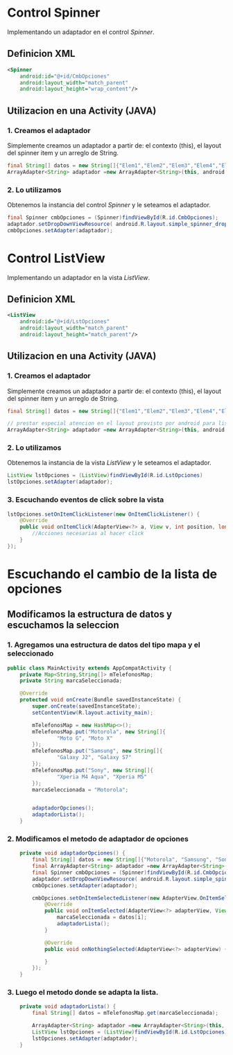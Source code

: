 # Control Spinner

Implementando un adaptador en el control *Spinner*.

## Definicion XML

```xml
<Spinner
    android:id="@+id/CmbOpciones"
    android:layout_width="match_parent"
    android:layout_height="wrap_content"/>
```

## Utilizacion en una Activity (JAVA)

### 1. Creamos el adaptador

Simplemente creamos un adaptador a partir de: el contexto (this), el layout del spinner item y un arreglo de String.

```java
final String[] datos = new String[]{"Elem1","Elem2","Elem3","Elem4","Elem5"};
ArrayAdapter<String> adaptador =new ArrayAdapter<String>(this, android.R.layout.simple_spinner_item, datos);
```

### 2. Lo utilizamos

Obtenemos la instancia del control *Spinner* y le seteamos el adaptador.

```java
final Spinner cmbOpciones = (Spinner)findViewById(R.id.CmbOpciones);
adaptador.setDropDownViewResource( android.R.layout.simple_spinner_dropdown_item);
cmbOpciones.setAdapter(adaptador);
```


# Control ListView

Implementando un adaptador en la vista *ListView*.

## Definicion XML

```xml
<ListView
    android:id="@+id/LstOpciones"
    android:layout_width="match_parent"
    android:layout_height="match_parent"/>
```

## Utilizacion en una Activity (JAVA)

### 1. Creamos el adaptador

Simplemente creamos un adaptador a partir de: el contexto (this), el layout del spinner item y un arreglo de String.

```java
final String[] datos = new String[]{"Elem1","Elem2","Elem3","Elem4","Elem5"};

// prestar especial atencion en el layout provisto por android para list views:
ArrayAdapter<String> adaptador =new ArrayAdapter<String>(this, android.R.layout.simple_list_item_1, datos);
```

### 2. Lo utilizamos

Obtenemos la instancia de la vista *ListView* y le seteamos el adaptador.

```java
ListView lstOpciones = (ListView)findViewById(R.id.LstOpciones)
lstOpciones.setAdapter(adaptador);
```

### 3. Escuchando eventos de click sobre la vista

```java
lstOpciones.setOnItemClickListener(new OnItemClickListener() {
    @Override
    public void onItemClick(AdapterView<?> a, View v, int position, long id) {
        //Acciones necesarias al hacer click
    }
});
```


# Escuchando el cambio de la lista de opciones

## Modificamos la estructura de datos y escuchamos la seleccion

### 1. Agregamos una estructura de datos del tipo mapa y el seleccionado

```java
public class MainActivity extends AppCompatActivity {
    private Map<String,String[]> mTelefonosMap;
    private String marcaSeleccionada;

    @Override
    protected void onCreate(Bundle savedInstanceState) {
        super.onCreate(savedInstanceState);
        setContentView(R.layout.activity_main);

        mTelefonosMap = new HashMap<>();
        mTelefonosMap.put("Motorola", new String[]{
                "Moto G", "Moto X"
        });
        mTelefonosMap.put("Samsung", new String[]{
                "Galaxy J2", "Galaxy S7"
        });
        mTelefonosMap.put("Sony", new String[]{
                "Xperia M4 Aqua", "Xperia M5"
        });
        marcaSeleccionada = "Motorola";


        adaptadorOpciones();
        adaptadorLista();
    }
```

### 2. Modificamos el metodo de adaptador de opciones

```java
    private void adaptadorOpciones() {
        final String[] datos = new String[]{"Motorola", "Samsung", "Sony"};
        final ArrayAdapter<String> adaptador =new ArrayAdapter<String>(this, android.R.layout.simple_spinner_item, datos);
        final Spinner cmbOpciones = (Spinner)findViewById(R.id.CmbOpciones);
        adaptador.setDropDownViewResource( android.R.layout.simple_spinner_dropdown_item);
        cmbOpciones.setAdapter(adaptador);

        cmbOpciones.setOnItemSelectedListener(new AdapterView.OnItemSelectedListener() {
            @Override
            public void onItemSelected(AdapterView<?> adapterView, View view, int i, long l) {
                marcaSeleccionada = datos[i];
                adaptadorLista();
            }

            @Override
            public void onNothingSelected(AdapterView<?> adapterView) {

            }
        });
    }
```

### 3. Luego el metodo donde se adapta la lista.

```java
    private void adaptadorLista() {
        final String[] datos = mTelefonosMap.get(marcaSeleccionada);

        ArrayAdapter<String> adaptador =new ArrayAdapter<String>(this, android.R.layout.simple_list_item_1, datos);
        ListView lstOpciones = (ListView)findViewById(R.id.LstOpciones);
        lstOpciones.setAdapter(adaptador);
    }
```
